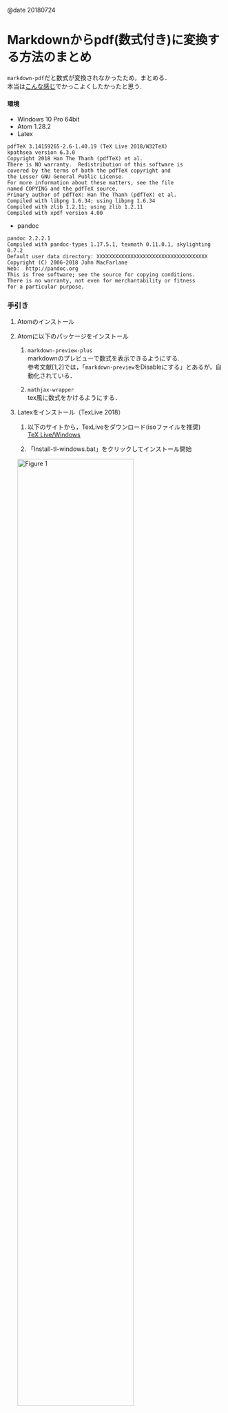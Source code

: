 @date 20180724

# Markdownからpdf(数式付き)に変換する方法のまとめ
`markdown-pdf`だと数式が変換されなかったため，まとめる．  
本当は[こんな感じ](http://shunk031.me/paper-survey/)でかっこよくしたかったと思う．
#### 環境
- Windows 10 Pro 64bit
- Atom 1.28.2
- Latex
```
pdfTeX 3.14159265-2.6-1.40.19 (TeX Live 2018/W32TeX)
kpathsea version 6.3.0
Copyright 2018 Han The Thanh (pdfTeX) et al.
There is NO warranty.  Redistribution of this software is
covered by the terms of both the pdfTeX copyright and
the Lesser GNU General Public License.
For more information about these matters, see the file
named COPYING and the pdfTeX source.
Primary author of pdfTeX: Han The Thanh (pdfTeX) et al.
Compiled with libpng 1.6.34; using libpng 1.6.34
Compiled with zlib 1.2.11; using zlib 1.2.11
Compiled with xpdf version 4.00
```
- pandoc
```
pandoc 2.2.2.1
Compiled with pandoc-types 1.17.5.1, texmath 0.11.0.1, skylighting 0.7.2
Default user data directory: XXXXXXXXXXXXXXXXXXXXXXXXXXXXXXXXXXXX
Copyright (C) 2006-2018 John MacFarlane
Web:  http://pandoc.org
This is free software; see the source for copying conditions.
There is no warranty, not even for merchantability or fitness
for a particular purpose.
```

### 手引き
1. Atomのインストール
2. Atomに以下のパッケージをインストール  
    1. `markdown-preview-plus`  
      markdownのプレビューで数式を表示できるようにする.  
      参考文献[1,2]では，「`markdown-preview`をDisableにする」とあるが，自動化されている．

    2. `mathjax-wrapper`  
      tex風に数式をかけるようにする．

3. Latexをインストール（TexLive 2018）
    1. 以下のサイトから，TexLiveをダウンロード(isoファイルを推奨)  
    [TeX Live/Windows](https://texwiki.texjp.org/?TeX%20Live%2FWindows)

    2. 「Install-tl-windows.bat」をクリックしてインストール開始
    <img src="/assets/img/README/figure1.png" alt="Figure 1" width=75% height=75%>

    3. Tex(Latex)がインストールできたかは確認するべし  
    [Microsoft Windows](https://texwiki.texjp.org/?Microsoft%20Windows#notefoot_1)

4. pandocのインストール[3]
    1. 以下のサイトから，`pandoc-2.2.2.1-windows-x86_64.msi`をダウンロード  
    [pandoc](https://github.com/jgm/pandoc/releases)

5. pandocによる変換[4]
    1. UTF-8 の Markdown テキスト（日本語含むもの）SAMPLE.mdを用意
    ```
    # ほげ
    - FUGA
    - ピヨ
    $$
    \frac{1}{2}
    $$
    ```

    2. 日本語を PDF 変換するため、`h-luatexja.tex` というファイルを同フォルダに用意
    ```
    \usepackage{luatexja}
    \hypersetup{unicode=true}
    ```

    3. 変換する  
    `--latex-engine`は，`--pdf-engine`に変更されている
    ```
    pandoc SAMPLE.md -o SAMPLE.pdf --pdf-engine=lualatex -H h-luatexja.tex
    ```
    [pandocのオプション日本語まとめ](https://qiita.com/danpansa/items/7ea8db3942a7946dd56a)

6. Result  
拡大したもの  
<img src="/assets/img/README/figure2.PNG" alt="Figure 2" width=75% height=75%>

 **追記1**  
batファイルで動くように，手引きの5番を少し変更した．
1. 同様
2. `headers`フォルダにh-luatexja.texを作成
3. batファイル(`markdown2pdf.bat`)を実行  
batファイルでは，`posts`フォルダ内の最新のmarkdownを取得し，`pdf`フォルダ内に同じファイル名でpdfを出力する．

 **追記2**  
 `h-luatexja.tex`を変更．画像のサイズを変更をできるようにし，出力pdfのマージンを決定．
 ```
 \makeatletter
 \def\maxwidth{\ifdim\Gin@nat@width>\linewidth\linewidth\else\Gin@nat@width\fi}
 \def\maxheight{\ifdim\Gin@nat@height>\textheight\textheight\else\Gin@nat@height\fi}
 \makeatother
 % Scale images if necessary, so that they will not overflow the page
 % margins by default, and it is still possible to overwrite the defaults
 % using explicit options in \includegraphics[width, height, ...]{}
 \setkeys{Gin}{width=\maxwidth,height=\maxheight,keepaspectratio}

 \usepackage{luatexja-otf}
 \hypersetup{unicode=true}
 \usepackage{geometry}
 % http://joker.hatenablog.com/entry/2012/07/09/153537
 % ######## measure #########
 % # mm = 1mm = 2.85pt      #
 % # cm = 10mm = 28.5pt     #
 % # in = 25.4mm = 72.27pt  #
 % # pt = 0.35mm = 1pt      #
 % # em = width of [M]      #
 % # ex = height of [x]     #
 % # zw = width of [Kanji]  #
 % # zh = height of [Kanji] #
 % ##########################
 % ##################### Portrait Setting #########################
 % # TOP = 1inch + ¥voffset + ¥topmargin + ¥headheight + ¥headsep #
 % #     = 1inch + 0pt + 4pt + 20pt + 18pt (default)              #
 % # BOTTOM = ¥paperheight - TOP -¥textheight                     #
 % ################################################################
 \setlength{\textheight}{\paperheight}   % 紙面縦幅を本文領域にする（BOTTOM=-TOP）
 \setlength{\topmargin}{4.6truemm}       % 上の余白を30mm（=1inch+4.6mm）に
 \addtolength{\topmargin}{-\headheight}  %
 \addtolength{\topmargin}{-\headsep}     % ヘッダの分だけ本文領域を移動させる
 \addtolength{\textheight}{-60truemm}    % 下の余白も30mm（BOTTOM=-TOPだから+TOP+30mm)

 % #################### Landscape Setting #######################
 % # LEFT = 1inch + ¥hoffset + ¥oddsidemargin (¥evensidemargin) #
 % #      = 1inch + 0pt + 0pt                                   #
 % # RIGHT = ¥paperwidth - LEFT - ¥textwidth                    #
 % ##############################################################
 \setlength{\textwidth}{\paperwidth}     % 紙面横幅を本文領域にする（RIGHT=-LEFT）
 \setlength{\oddsidemargin}{-0.4truemm}  % 左の余白を25mm(=1inch-0.4mm)に
 \setlength{\evensidemargin}{-0.4truemm} %
 \addtolength{\textwidth}{-50truemm}     % 右の余白も25mm（RIGHT=-LEFT）

 ```
### 手引きの変更(20180725)
今までは`pandoc`を使って，`latex` ➡ `pdf`に変換していたが，出力pdfが思っていたのと違ったたのと変換が遅いので，以下のように変更する．

新： `markdown` ➡(pandoc) `html`  ➡(Google Chorome) `pdf`  

旧： `markdown` ➡(pandoc) `pdf`

必要なものは以下の通り．

- pandoc
  - html変換用

- Google chrome
  - pdfの変換用

これに伴いbatファイルも変更した．出力は，`html`フォルダと`pdf`フォルダにできる．参考文献は，[8-11]が役にたった．


#### 参考文献
[1] https://qiita.com/noppefoxwolf/items/335323b98f0400a6f07d  
[2] http://cartman0.hatenablog.com/entry/2016/03/22/023632  
[3] https://qiita.com/tsujimitsu/items/907d7a2fae2057d0fb1f  
[4] https://qiita.com/saitotak/items/c5630267c06b2ad0dccd  
[5] https://sky-y.github.io/osc-kyoto2017-pandoc/  
[6] https://qiita.com/takada-at/items/c807c163bd861bbec7cf  
[7] https://orumin.blogspot.com/2017/09/pandoc-markdown-pdf.html  
[8] http://jinjor-labo.hatenablog.com/entry/2016/02/04/154126  
[9] http://takuya-1st.hatenablog.jp/entry/2017/06/16/133000  
[10] http://sky-y.github.io/site-pandoc-jp/users-guide/  
[11] https://qiita.com/yohm/items/f14f03ccee918d4d7213
